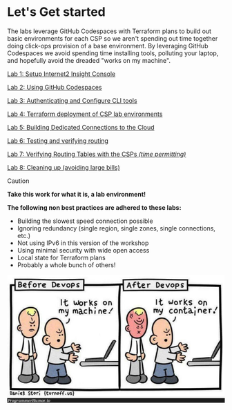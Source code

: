 # Let's Get started

The labs leverage GitHub Codespaces with Terraform plans to build out basic environments for each CSP so we aren't spending out time together doing click-ops provision of a base environment. By leveraging GitHub Codespaces we avoid spending time installing tools, polluting your laptop, and hopefully avoid the dreaded "works on my machine".

[Lab 1: Setup Internet2 Insight Console](lab1.md)

[Lab 2: Using GitHub Codespaces](lab2.md)

[Lab 3: Authenticating and Configure CLI tools](lab3.md)

[Lab 4: Terraform deployment of CSP lab environments](lab4.md)

[Lab 5: Building Dedicated Connections to the Cloud](lab5.md)

[Lab 6: Testing and verifying routing](lab6.md)

[Lab 7: Verifying Routing Tables with the CSPs _(time permitting)_](lab7.md)

[Lab 8: Cleaning up (avoiding large bills)](lab8.md)

> [!CAUTION]
> **Take this work for what it is, a lab environment!**
>
> **The following non best practices are adhered to these labs:**
>
> - Building the slowest speed connection possible
> - Ignoring redundancy (single region, single zones, single connections, etc.)
> - Not using IPv6 in this version of the workshop
> - Using minimal security with wide open access
> - Local state for Terraform plans
> - Probably a whole bunch of others!

![works_on_my_machine](files/works_on_my.jpg)
